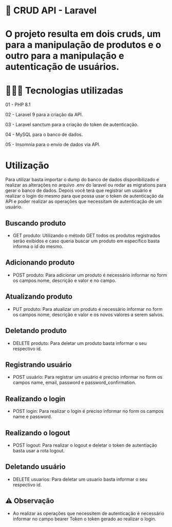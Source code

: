 # 🚀 CRUD API - Laravel

# O projeto resulta em dois cruds, um para a manipulação de produtos e o outro para a manipulação e autenticação de usuários.

# 👨🏼‍💻 Tecnologias utilizadas

01 - PHP 8.1

02 - Laravel 9 para a criação da API.

03 - Laravel sanctum para a criação do token de autenticação.

04 - MySQL para o banco de dados.

05 - Insomnia para o envio de dados via API.


# Utilização

Para utilizar basta importar o dump do banco de dados disponibilizado e realizar as alterações no arquivo .env do laravel ou rodar as migrations para gerar o banco de dados. Depois você terá que registrar um usuário e realizar o login do mesmo para que possa usar o token de autenticação da API e poder realizar as operações que necessitam de autenticação de um usuário.

## Buscando produto
- GET produto: Utilizando o método GET todos os produtos registrados serão exibidos e caso queria buscar um produto em específico basta informa o id do mesmo.

## Adicionando produto
- POST produto: Para adicionar um produto é necessário informar no form os campos nome, descrição e valor e no campo.

## Atualizando produto
- PUT produto: Para atualizar um produto é necessário informar no form os campos nome, descrição e valor e os novos valores a serem salvos.

## Deletando produto
- DELETE produto: Para deletar um produto basta informar o seu respectivo id.

## Registrando usuário
- POST usuário: Para registrar um usuário é preciso informar no form os campos name, email, password e password_confirmation.

## Realizando o login
- POST login: Para realizar o login é preciso informar no form os campos name e password.

## Realizando o logout
- POST logout: Para realizar o logout e deletar o token de autentiação basta usar a rota logout.

## Deletando usuário
- DELETE usuarios: Para deletar um usuario basta informar o seu respectivo id.

## ⚠️ Observação
 - Ao realizar as operações que necessitem de autenticação é necessário informar no campo bearer Token o token gerado ao realizar o login.